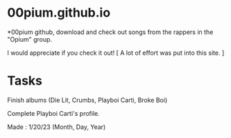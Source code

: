 # 00pium.github.io

*00pium github, download and check out songs from the rappers in the "Opium" group.

I would appreciate if you check it out! [ A lot of effort was put into this site. ]

# Tasks

Finish albums (Die Lit, Crumbs, Playboi Carti, Broke Boi)

Complete Playboi Carti's profile.

Made : 1/20/23 (Month, Day, Year)
